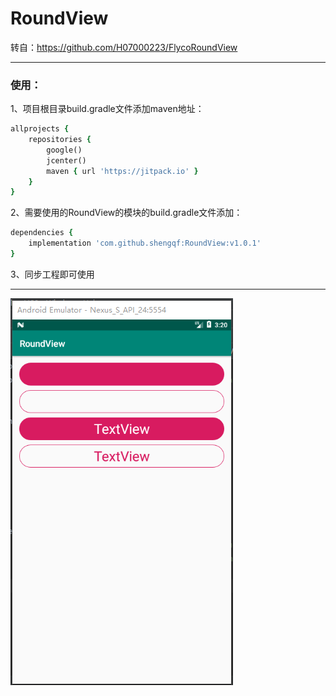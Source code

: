 # RoundView

转自：https://github.com/H07000223/FlycoRoundView

---

### 使用：

1、项目根目录build.gradle文件添加maven地址：
```ruby
allprojects {
    repositories {
        google()
        jcenter()
        maven { url 'https://jitpack.io' }
    }
}
```

2、需要使用的RoundView的模块的build.gradle文件添加：
```ruby
dependencies {
    implementation 'com.github.shengqf:RoundView:v1.0.1'
}

```

3、同步工程即可使用

---

![]( https://github.com/shengqf/RoundView/raw/master/img/01.png)
